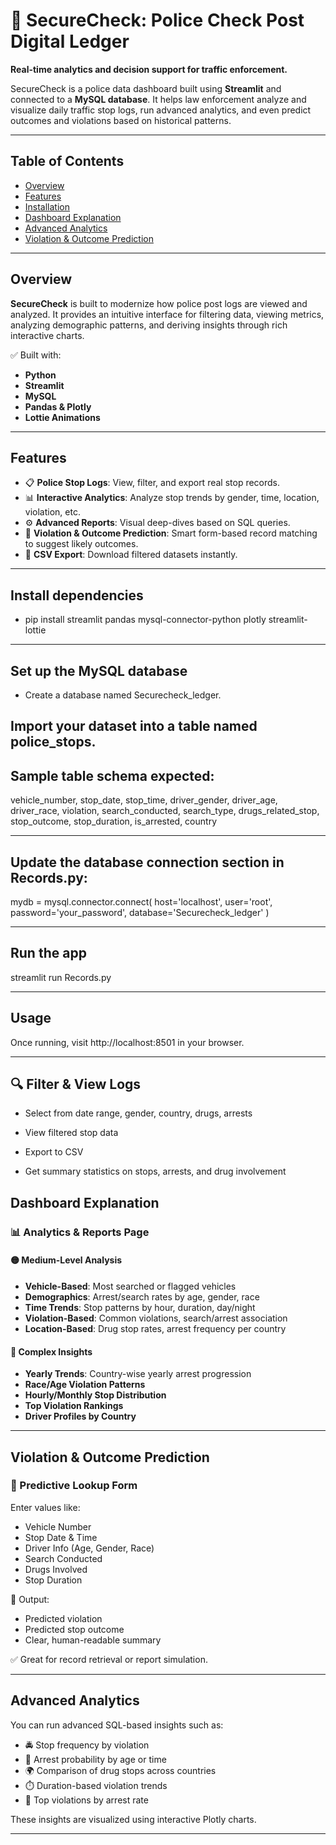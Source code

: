 # 🚨 SecureCheck: Police Check Post Digital Ledger

**Real-time analytics and decision support for traffic enforcement.**

SecureCheck is a police data dashboard built using **Streamlit** and connected to a **MySQL database**. It helps law enforcement analyze and visualize daily traffic stop logs, run advanced analytics, and even predict outcomes and violations based on historical patterns.

---

## Table of Contents

- [Overview](#overview)
- [Features](#features)
- [Installation](#installation)
- [Dashboard Explanation](#dashboard-explanation)
- [Advanced Analytics](#advanced-analytics)
- [Violation & Outcome Prediction](#violation--outcome-prediction)

---

## Overview

**SecureCheck** is built to modernize how police post logs are viewed and analyzed. It provides an intuitive interface for filtering data, viewing metrics, analyzing demographic patterns, and deriving insights through rich interactive charts.

✅ Built with:
- **Python**
- **Streamlit**
- **MySQL**
- **Pandas & Plotly**
- **Lottie Animations**

---

## Features

- 📋 **Police Stop Logs**: View, filter, and export real stop records.
- 📊 **Interactive Analytics**: Analyze stop trends by gender, time, location, violation, etc.
- ⚙️ **Advanced Reports**: Visual deep-dives based on SQL queries.
- 🤖 **Violation & Outcome Prediction**: Smart form-based record matching to suggest likely outcomes.
- 📁 **CSV Export**: Download filtered datasets instantly.

---

## Install dependencies

  - pip install streamlit pandas mysql-connector-python plotly streamlit-lottie
---

## Set up the MySQL database
- Create a database named Securecheck_ledger.

## Import your dataset into a table named police_stops.

## Sample table schema expected:

vehicle_number, stop_date, stop_time, driver_gender, driver_age,
driver_race, violation, search_conducted, search_type,
drugs_related_stop, stop_outcome, stop_duration, is_arrested, country

---
## Update the database connection section in Records.py:

mydb = mysql.connector.connect(
    host='localhost',
    user='root',
    password='your_password',
    database='Securecheck_ledger'
)

---
## Run the app

streamlit run Records.py

---
## Usage

Once running, visit http://localhost:8501 in your browser.

---

 ## 🔍 Filter & View Logs
 
- Select from date range, gender, country, drugs, arrests

- View filtered stop data

- Export to CSV

- Get summary statistics on stops, arrests, and drug involvement

## Dashboard Explanation

### 📊 Analytics & Reports Page

#### 🟡 Medium-Level Analysis

- **Vehicle-Based**: Most searched or flagged vehicles
- **Demographics**: Arrest/search rates by age, gender, race
- **Time Trends**: Stop patterns by hour, duration, day/night
- **Violation-Based**: Common violations, search/arrest association
- **Location-Based**: Drug stop rates, arrest frequency per country

#### 🔴 Complex Insights

- **Yearly Trends**: Country-wise yearly arrest progression
- **Race/Age Violation Patterns**
- **Hourly/Monthly Stop Distribution**
- **Top Violation Rankings**
- **Driver Profiles by Country**

---

## Violation & Outcome Prediction

### 🎯 Predictive Lookup Form

Enter values like:

- Vehicle Number
- Stop Date & Time
- Driver Info (Age, Gender, Race)
- Search Conducted
- Drugs Involved
- Stop Duration

🚀 Output:

- Predicted violation
- Predicted stop outcome
- Clear, human-readable summary

✅ Great for record retrieval or report simulation.

---

## Advanced Analytics

You can run advanced SQL-based insights such as:

- 🚔 Stop frequency by violation
- 👮 Arrest probability by age or time
- 🌍 Comparison of drug stops across countries
- ⏱️ Duration-based violation trends
- 🏅 Top violations by arrest rate

These insights are visualized using interactive Plotly charts.

---


